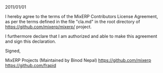 2011/01/01

I hereby agree to the terms of the MixERP Contributors License
Agreement, as per the terms defined in the file "cla.md" in the root directory 
of https://github.com/mixerp/mixerp/ project.

I furthermore declare that I am authorized and able to make this
agreement and sign this declaration.

Signed,

MixERP Projects (Maintained by Binod Nepal)
https://github.com/mixerp
https://github.com/frapid
